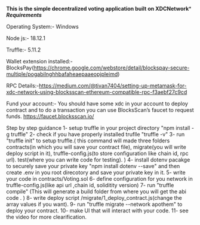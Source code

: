 
**********This is the simple decentralized voting application built on XDCNetwork***********
***Requirements***

Operating System:- Windows

Node js:- 18.12.1

Truffle:- 5.11.2

Wallet extension installed:- BlocksPay(https://chrome.google.com/webstore/detail/blockspay-secure-multiple/pogabilnghhbafaheaepaaeopjpleimd)

RPC Details:-https://medium.com/@tivan7404/setting-up-metamask-for-xdc-network-using-blocksscan-ethereum-compatible-rpc-f3aebf27c9cd

Fund your account:- 
You should have some xdc in your account to deploy contract and to do a transaction you can use BlocksScan’s faucet to request funds.
https://faucet.blocksscan.io/

Step by step guidance
1- setup truffle in your project directory "npm install -g truffle"
2- check if you have properly installed truflle "truffle -v"
3- run "truffle init" to setup truffle.(
   this command will made three folders contracts(in which you will save your contract file),
   migrate(you will write deploy script in it),
   truffle-config.js(to store configuration like chain id, rpc url).
   test(where you can write code for testing).
   )
4- install dotenv pacakge to securely save your private key "npm install dotenv --save" and then create .env in you root direcotory and save your private key in it.
5- write your code in contracts/Voting.sol
6- define configuration for you network in truffle-config.js(like api url ,chain id, soliditity version)
7- run "truffle compile" (This will generate a build folder from where you will get the abi code .
)
8- write deploy script /migrate/1_deploy_contract.js(change the array values if you want).
9- run "truffle migrate --network apothem" to deploy your contract.
10- make UI that will interact with your code.
11- see the video for more clearification.